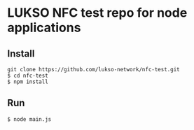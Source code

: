 # LUKSO NFC test repo for node applications

## Install

```
git clone https://github.com/lukso-network/nfc-test.git
$ cd nfc-test
$ npm install
```

## Run

```
$ node main.js
```


